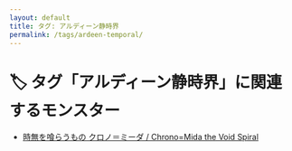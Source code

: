 ```yaml
---
layout: default
title: タグ: アルディーン静時界
permalink: /tags/ardeen-temporal/
---
```

# 🏷️ タグ「アルディーン静時界」に関連するモンスター

- [時無を喰らうもの クロノ＝ミーダ / Chrono=Mida the Void Spiral](/monsterdex/monster/Chrono=Mida.html)